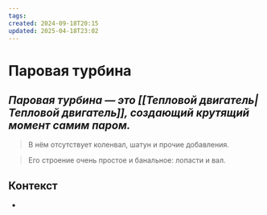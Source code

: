 ```yaml
---
tags: 
created: 2024-09-18T20:15
updated: 2025-04-18T23:02
---
```

# Паровая турбина

## ***Паровая турбина — это [[Тепловой двигатель|Тепловой двигатель]], создающий крутящий момент самим паром.***

> В нём отсутствует коленвал, шатун и прочие добавления.

>Его строение очень простое и банальное: лопасти и вал.

## Контекст
- 

